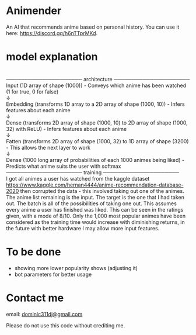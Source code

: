 # Animender
An AI that recommends anime based on personal history. You can use it here: https://discord.gg/h6nTTprMKd.

# model explanation
<br> ───────────────────── architecture ─────────────────────
<br> Input (1D array of shape (1000)) - Conveys which anime has been watched (1 for true, 0 for false)
<br> ↓
<br> Embedding (transforms 1D array to a 2D array of shape (1000, 10)) - Infers features about each anime
<br> ↓
<br> Dense (transforms 2D array of shape (1000, 10) to 2D array of shape (1000, 32) with ReLU) - Infers features about each anime
<br> ↓
<br> Fatten (transforms 2D array of shape (1000, 32) to 1D array of shape (3200) - This allows the next layer to work
<br> ↓
<br> Dense (1000 long array of probabilities of each 1000 animes being liked) - Predicts what anime suits the user with softmax
<br> ───────────────────── training ─────────────────────
<br> I got all animes a user has watched from the kaggle dataset https://www.kaggle.com/hernan4444/anime-recommendation-database-2020 then corrupted the data - this involved taking out one of the animes. The anime list remaining is the input. The target is the one that I had taken out. The batch is all of the possibilities of taking one out. This assumes every anime a user has finished was liked. This can be seen in the ratings given, with a mode of 8/10. Only the 1,000 most popular animes have been considered as the training time would increase with diminishing returns, in the future with better hardware I may allow more input features.

# To be done
* showing more lower popularity shows (adjusting it)
* bot parameters for better usage

# Contact me
email: dominic311dj@gmail.com

Please do not use this code without crediting me.
